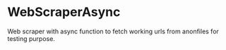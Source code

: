 # WebScraperAsync
Web scraper with async function to fetch working urls from anonfiles for testing purpose.
